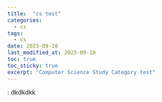 ```yaml
---
title:  "cs test"
categories:
  - cs
tags:
  - cs
date: 2023-09-10
last_modified_at: 2023-09-10
toc: true
toc_sticky: true
excerpt: "Computer Science Study Category test"
---
```

: dkdkdkk
